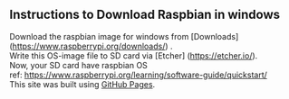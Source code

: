 ## Instructions to Download Raspbian in windows
Download the raspbian image for windows from [Downloads] (https://www.raspberrypi.org/downloads/) .  
Write this OS-image file to SD card via [Etcher] (https://etcher.io/).   
Now, your SD card have raspbian OS  
ref: https://www.raspberrypi.org/learning/software-guide/quickstart/  
This site was built using [GitHub Pages](https://pages.github.com/).
